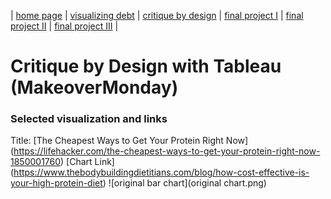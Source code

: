 | [home page](https://cmustudent.github.io/tswd-portfolio-templates/) | [visualizing debt](visualizing-government-debt) | [critique by design](critique-by-design) | [final project I](final-project-part-one) | [final project II](final-project-part-two) | [final project III](final-project-part-three) |

# Critique by Design with Tableau (MakeoverMonday)
### Selected visualization and links
Title: [The Cheapest Ways to Get Your Protein Right Now] (https://lifehacker.com/the-cheapest-ways-to-get-your-protein-right-now-1850001760)
[Chart Link] (https://www.thebodybuildingdietitians.com/blog/how-cost-effective-is-your-high-protein-diet)
![original bar chart](original chart.png) 

